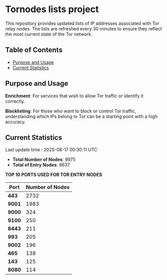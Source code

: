 # Tornodes lists project

This repository provides updated lists of IP addresses associated with Tor relay nodes. The lists are refreshed every 30 minutes to ensure they reflect the most current state of the Tor network.

## Table of Contents

- [Purpose and Usage](#purpose-and-usage)
- [Current Statistics](#current-statistics)


## Purpose and Usage

**Enrichment**: For services that wish to allow Tor traffic or identify it correctly.

**Blacklisting**: For those who want to block or control Tor traffic, understanding which IPs belong to Tor can be a starting point with a high accuracy.

## Current Statistics

Last update time : 2025-08-17 00:30:11 UTC

- **Total Number of Nodes**: 9975
- **Total of Entry Nodes**: 8637

**TOP 10 PORTS USED FOR TOR ENTRY NODES**

| **Port** | **Number of Nodes** |
|------|-----------------|
| **443**   | 2732  |
| **9001**   | 1983  |
| **9000**   | 324  |
| **9100**   | 250  |
| **8443**   | 211  |
| **993**   | 205  |
| **9002**   | 196  |
| **465**   | 138  |
| **143**   | 125  |
| **8080**   | 114  |

